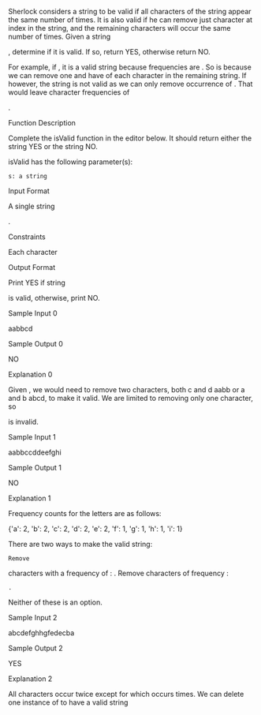 Sherlock considers a string to be valid if all characters of the string appear the same number of times. It is also valid if he can remove just character at index in the string, and the remaining characters will occur the same number of times. Given a string

, determine if it is valid. If so, return YES, otherwise return NO.

For example, if
, it is a valid string because frequencies are . So is because we can remove one and have of each character in the remaining string. If however, the string is not valid as we can only remove occurrence of . That would leave character frequencies of

.

Function Description

Complete the isValid function in the editor below. It should return either the string YES or the string NO.

isValid has the following parameter(s):

    s: a string

Input Format

A single string

.

Constraints

Each character

Output Format

Print YES if string

is valid, otherwise, print NO.

Sample Input 0

aabbcd

Sample Output 0

NO

Explanation 0

Given
, we would need to remove two characters, both c and d aabb or a and b abcd, to make it valid. We are limited to removing only one character, so

is invalid.

Sample Input 1

aabbccddeefghi

Sample Output 1

NO

Explanation 1

Frequency counts for the letters are as follows:

{'a': 2, 'b': 2, 'c': 2, 'd': 2, 'e': 2, 'f': 1, 'g': 1, 'h': 1, 'i': 1}

There are two ways to make the valid string:

    Remove 

characters with a frequency of :
.
Remove
characters of frequency :

    .

Neither of these is an option.

Sample Input 2

abcdefghhgfedecba

Sample Output 2

YES

Explanation 2

All characters occur twice except for
which occurs times. We can delete one instance of to have a valid string
